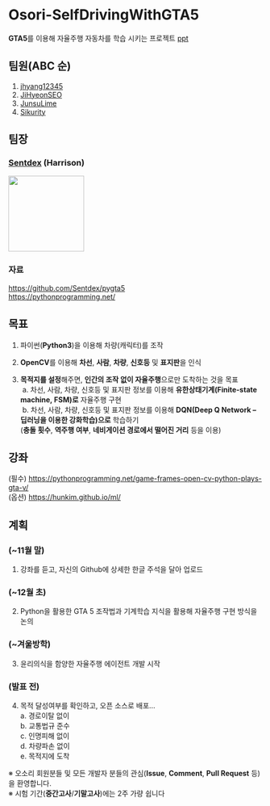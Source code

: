 # Osori-SelfDrivingWithGTA5
**GTA5**를 이용해 자율주행 자동차를 학습 시키는 프로젝트
[ ppt](https://github.com/HyOsori/Osori-SelfDrivingWithGTA5/blob/master/ppt/Self-Driving_Car_In_GTA5.ppt)

## 팀원(ABC 순)

1. [jhyang12345](https://github.com/jhyang12345)
1. [JiHyeonSEO](https://github.com/JiHyeonSEO)
1. [JunsuLime](https://github.com/JunsuLime)
1. [Sikurity](https://github.com/Sikurity)

## 팀장

### [Sentdex](https://github.com/Sentdex) (Harrison)<br>
[<img src="https://avatars1.githubusercontent.com/u/5905296?v=4&s=460" width="150px" />](https://github.com/Sentdex)

### 자료
https://github.com/Sentdex/pygta5 <br>
https://pythonprogramming.net/ <br>

## 목표
1. 파이썬(**Python3**)을 이용해 차량(캐릭터)를 조작

2. **OpenCV**를 이용해 **차선**, **사람**, **차량**, **신호등** 및 **표지판**을 인식

3. **목적지를 설정**해주면, **인간의 조작 없이 자율주행**으로만 도착하는 것을 목표<br>
  a. 차선, 사람, 차량, 신호등 및 표지판 정보를 이용해 **유한상태기계(Finite-state machine, FSM)로** 자율주행 구현<br>
  b. 차선, 사람, 차량, 신호등 및 표지판 정보를 이용해 **DQN(Deep Q Network – 딥러닝을 이용한 강화학습)으로** 학습하기<br>
     (**충돌 횟수**, **역주행 여부**, **네비게이션 경로에서 떨어진 거리** 등을 이용)
  
## 강좌

(필수) https://pythonprogramming.net/game-frames-open-cv-python-plays-gta-v/ <br>
(옵션) https://hunkim.github.io/ml/ <br>

## 계획

### (~11월 말)
1. 강좌를 듣고, 자신의 Github에 상세한 한글 주석을 달아 업로드

### (~12월 초)
2. Python을 활용한 GTA 5 조작법과 기계학습 지식을 활용해 자율주행 구현 방식을 논의

### (~겨울방학)
3.  윤리의식을 함양한 자율주행 에이전트 개발 시작

### (발표 전)
4. 목적 달성여부를 확인하고, 오픈 소스로 배포…<br>
	a. 경로이탈 없이<br>
	b. 교통법규 준수<br>
	c. 인명피해 없이<br>
	d. 차량파손 없이<br>
	e. 목적지에 도착<br>

※ 오소리 회원분들 및 모든 개발자 분들의 관심(**Issue**, **Comment**, **Pull Request** 등)을 환영합니다.<br>
※ 시험 기간(**중간고사**/**기말고사**)에는 2주 가량 쉽니다<br>
